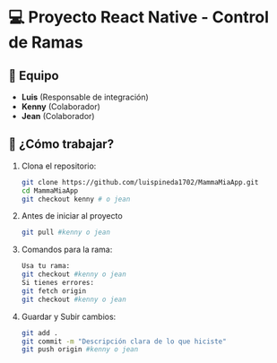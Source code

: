 # 💻 Proyecto React Native - Control de Ramas

## 👥 Equipo
- **Luis** (Responsable de integración)
- **Kenny** (Colaborador)
- **Jean** (Colaborador)

## 🔧 ¿Cómo trabajar?

1. Clona el repositorio:
   ```bash
   git clone https://github.com/luispineda1702/MammaMiaApp.git
   cd MammaMiaApp
   git checkout kenny # o jean
   
2. Antes de iniciar al proyecto
   ```bash
   git pull #kenny o jean

2. Comandos para la rama:
    ```bash
    Usa tu rama:
    git checkout #kenny o jean
    Si tienes errores:
    git fetch origin
    git checkout #kenny o jean
    
3. Guardar y Subir cambios:
   ```bash
   git add .
   git commit -m "Descripción clara de lo que hiciste"
   git push origin #kenny o jean

   
